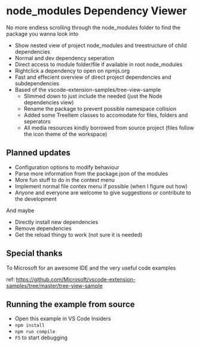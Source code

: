 # node_modules Dependency Viewer
No more endless scrolling through the node_modules folder to find the package you wanna look into

- Show nested view of project node_modules and treestructure of child dependencies
- Normal and dev dependency seperation
- Direct access to module folder/file if available in root node_modules
- Rightclick a dependency to open on npmjs.org
- Fast and effecient overview of direct project dependencies and subdependencies
- Based of the vscode-extension-samples/tree-view-sample
  - Slimmed down to just include the needed (just the Node dependencies view)
  - Rename the package to prevent possible namespace collision 
  - Added some TreeItem classes to accomodate for files, folders and seperators 
  - All media resources kindly borrowed from source project (files follow the icon theme of the workspace)

## Planned updates
- Configuration options to modify behaviour
- Parse more information from the package.json of the modules
- More fun stuff to do in the context menu
- Implement normal file contex menu if possible (when I figure out how)
- Anyone and everyone are welcome to give suggestions or contribute to the development

And maybe
- Directly install new dependencies
- Remove dependencies
- Get the reload thingy to work (not sure it is needed)

## Special thanks

To Microsoft for an awesome IDE and the very useful code examples

ref: https://github.com/Microsoft/vscode-extension-samples/tree/master/tree-view-sample

## Running the example from source

- Open this example in VS Code Insiders
- `npm install`
- `npm run compile`
- `F5` to start debugging
